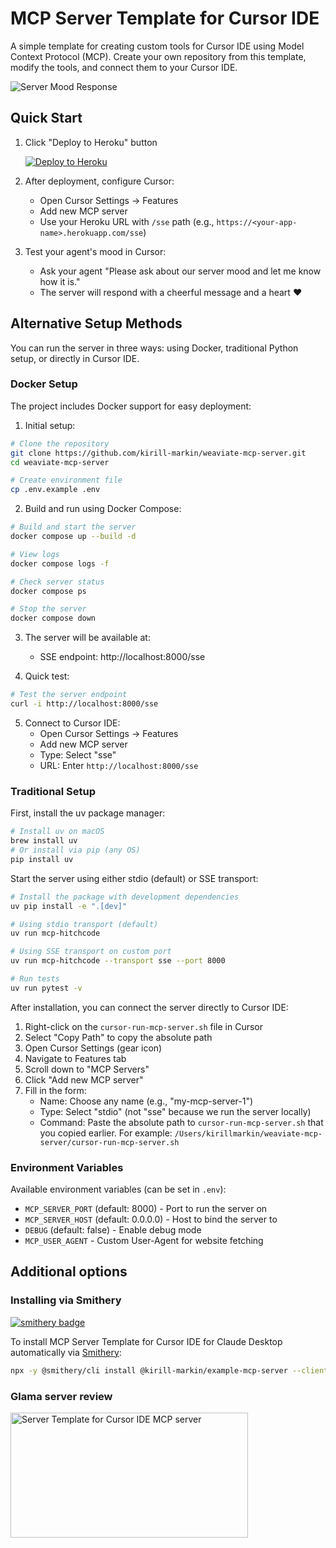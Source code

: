 # MCP Server Template for Cursor IDE

A simple template for creating custom tools for Cursor IDE using Model Context Protocol (MCP). Create your own repository from this template, modify the tools, and connect them to your Cursor IDE.

![Server Mood Response](docs/images/server-mood.png)

## Quick Start

1. Click "Deploy to Heroku" button

    [![Deploy to Heroku](https://www.herokucdn.com/deploy/button.svg)](https://heroku.com/deploy?template=https://github.com/kirill-markin/weaviate-mcp-server)

2. After deployment, configure Cursor:
   - Open Cursor Settings → Features
   - Add new MCP server
   - Use your Heroku URL with `/sse` path (e.g., `https://<your-app-name>.herokuapp.com/sse`)

3. Test your agent's mood in Cursor:
   - Ask your agent "Please ask about our server mood and let me know how it is."
   - The server will respond with a cheerful message and a heart ❤️

## Alternative Setup Methods

You can run the server in three ways: using Docker, traditional Python setup, or directly in Cursor IDE.

### Docker Setup

The project includes Docker support for easy deployment:

1. Initial setup:
```bash
# Clone the repository
git clone https://github.com/kirill-markin/weaviate-mcp-server.git
cd weaviate-mcp-server

# Create environment file
cp .env.example .env
```

2. Build and run using Docker Compose:
```bash
# Build and start the server
docker compose up --build -d

# View logs
docker compose logs -f

# Check server status
docker compose ps

# Stop the server
docker compose down
```

3. The server will be available at:
   - SSE endpoint: http://localhost:8000/sse

4. Quick test:
```bash
# Test the server endpoint
curl -i http://localhost:8000/sse
```

5. Connect to Cursor IDE:
   - Open Cursor Settings → Features
   - Add new MCP server
   - Type: Select "sse"
   - URL: Enter `http://localhost:8000/sse`

### Traditional Setup

First, install the uv package manager:

```bash
# Install uv on macOS
brew install uv
# Or install via pip (any OS)
pip install uv
```

Start the server using either stdio (default) or SSE transport:

```bash
# Install the package with development dependencies
uv pip install -e ".[dev]"

# Using stdio transport (default)
uv run mcp-hitchcode

# Using SSE transport on custom port
uv run mcp-hitchcode --transport sse --port 8000

# Run tests
uv run pytest -v
```

After installation, you can connect the server directly to Cursor IDE:

1. Right-click on the `cursor-run-mcp-server.sh` file in Cursor
2. Select "Copy Path" to copy the absolute path
3. Open Cursor Settings (gear icon)
4. Navigate to Features tab
5. Scroll down to "MCP Servers"
6. Click "Add new MCP server"
7. Fill in the form:
   - Name: Choose any name (e.g., "my-mcp-server-1")
   - Type: Select "stdio" (not "sse" because we run the server locally)
   - Command: Paste the absolute path to `cursor-run-mcp-server.sh` that you copied earlier. For example: `/Users/kirillmarkin/weaviate-mcp-server/cursor-run-mcp-server.sh`

### Environment Variables

Available environment variables (can be set in `.env`):

- `MCP_SERVER_PORT` (default: 8000) - Port to run the server on
- `MCP_SERVER_HOST` (default: 0.0.0.0) - Host to bind the server to
- `DEBUG` (default: false) - Enable debug mode
- `MCP_USER_AGENT` - Custom User-Agent for website fetching

## Additional options

### Installing via Smithery

[![smithery badge](https://smithery.ai/badge/@kirill-markin/example-mcp-server)](https://smithery.ai/server/@kirill-markin/example-mcp-server)

To install MCP Server Template for Cursor IDE for Claude Desktop automatically via [Smithery](https://smithery.ai/server/@kirill-markin/example-mcp-server):

```bash
npx -y @smithery/cli install @kirill-markin/example-mcp-server --client claude
```

### Glama server review

<a href="https://glama.ai/mcp/servers/jgisqn8zco"><img width="380" height="200" src="https://glama.ai/mcp/servers/jgisqn8zco/badge" alt="Server Template for Cursor IDE MCP server" /></a>

